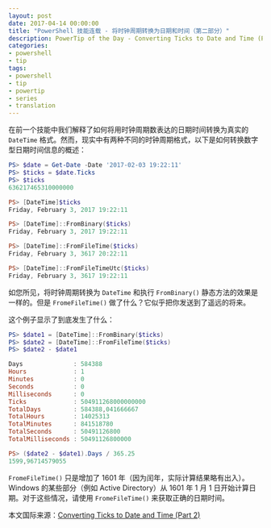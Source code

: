 ```yaml
---
layout: post
date: 2017-04-14 00:00:00
title: "PowerShell 技能连载 - 将时钟周期转换为日期和时间（第二部分）"
description: PowerTip of the Day - Converting Ticks to Date and Time (Part 2)
categories:
- powershell
- tip
tags:
- powershell
- tip
- powertip
- series
- translation
---
```

在前一个技能中我们解释了如何将用时钟周期数表达的日期时间转换为真实的 `DateTime` 格式。然而，现实中有两种不同的时钟周期格式，以下是如何转换数字型日期时间信息的概述：

```powershell
PS> $date = Get-Date -Date '2017-02-03 19:22:11'
PS> $ticks = $date.Ticks
PS> $ticks
636217465310000000

PS> [DateTime]$ticks
Friday, February 3, 2017 19:22:11

PS> [DateTime]::FromBinary($ticks)
Friday, February 3, 2017 19:22:11

PS> [DateTime]::FromFileTime($ticks)
Friday, February 3, 3617 20:22:11

PS> [DateTime]::FromFileTimeUtc($ticks)
Friday, February 3, 3617 19:22:11
```

如您所见，将时钟周期转换为 `DateTime` 和执行 `FromBinary()` 静态方法的效果是一样的。但是 `FromeFileTime()` 做了什么？它似乎把你发送到了遥远的将来。

这个例子显示了到底发生了什么：

```powershell
PS> $date1 = [DateTime]::FromBinary($ticks)
PS> $date2 = [DateTime]::FromFileTime($ticks)
PS> $date2 - $date1

Days              : 584388
Hours             : 1
Minutes           : 0
Seconds           : 0
Milliseconds      : 0
Ticks             : 504911268000000000
TotalDays         : 584388,041666667
TotalHours        : 14025313
TotalMinutes      : 841518780
TotalSeconds      : 50491126800
TotalMilliseconds : 50491126800000

PS> ($date2 - $date1).Days / 365.25
1599,96714579055
```

`FromeFileTime()` 只是增加了 1601 年（因为闰年，实际计算结果略有出入）。Windows 的某些部分（例如 Active Directory）从 1601 年 1 月 1 日开始计算日期。对于这些情况，请使用 `FromeFileTime()` 来获取正确的日期时间。

<!--more-->
本文国际来源：[Converting Ticks to Date and Time (Part 2)](http://community.idera.com/powershell/powertips/b/tips/posts/converting-ticks-to-date-and-time-part-2)
